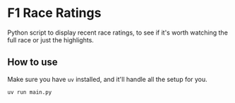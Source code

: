 # F1 Race Ratings

Python script to display recent race ratings, to see if it's worth watching the full race or just the highlights.


## How to use

Make sure you have `uv` installed, and it'll handle all the setup for you.

```
uv run main.py
```
